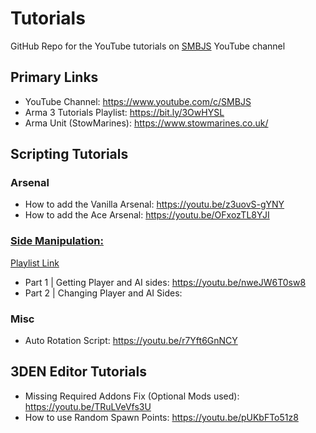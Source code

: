 # Tutorials
GitHub Repo for the YouTube tutorials on [SMBJS]([url](https://www.youtube.com/c/SMBJS)) YouTube channel

## Primary Links
- YouTube Channel: https://www.youtube.com/c/SMBJS  
- Arma 3 Tutorials Playlist: https://bit.ly/3OwHYSL
- Arma Unit (StowMarines): https://www.stowmarines.co.uk/

## Scripting Tutorials
### Arsenal
- How to add the Vanilla Arsenal: https://youtu.be/z3uovS-gYNY  
- How to add the Ace Arsenal: https://youtu.be/OFxozTL8YJI

### [Side Manipulation:](https://bit.ly/3NjTZK6) 
[Playlist Link](https://bit.ly/3NjTZK6)
- Part 1 | Getting Player and AI sides: https://youtu.be/nweJW6T0sw8
- Part 2 | Changing Player and AI Sides: 

### Misc
- Auto Rotation Script: https://youtu.be/r7Yft6GnNCY

## 3DEN Editor Tutorials
- Missing Required Addons Fix (Optional Mods used): https://youtu.be/TRuLVeVfs3U
- How to use Random Spawn Points: https://youtu.be/pUKbFTo51z8
